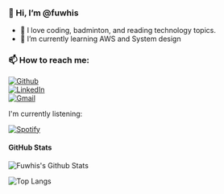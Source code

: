### 👋 Hi, I’m @fuwhis

- 🥰 I love coding, badminton, and reading technology topics.
- 🌱 I’m currently learning AWS and System design

### 📫 How to reach me:

<p>
<a href="https://github.com/fuwhis" target="_blank"><img alt="Github" src="https://img.shields.io/badge/GitHub-%2312100E.svg?&style=for-the-badge&logo=Github&logoColor=white" /></a>
<br/>
<a href="https://www.linkedin.com/in/quynp01/" target="_blank"><img alt="LinkedIn" src="https://img.shields.io/badge/linkedin-%230077B5.svg?&style=for-the-badge&logo=linkedin&logoColor=white" /></a>
<!-- <br/> -->
<!-- <a href="https://twitter.com/quynp1" target="_blank"><img alt="LinkedIn" src="https://img.shields.io/badge/twitter-%230077B5.svg?&style=for-the-badge&logo=twitter&logoColor=white" /></a> -->
<br/>
<a href="mailto:quynguyen.itengineer@gmail.com" target="_blank"><img alt="Gmail" src="https://img.shields.io/badge/-quynguyen.itengineer@gmail.com-c14438?style=flat-square&logo=Gmail&logoColor=white&link=mailto:quynguyen.itengineer@gmail.com"/></a> 
</p>

I'm currently listening:

[![Spotify](https://ldhnam.vercel.app/api/spotify)](https://open.spotify.com/user/wjkxsp0ez5kscr3ou1or3cgor)

#### GitHub Stats

![Fuwhis's Github Stats](https://github-readme-stats.vercel.app/api?username=fuwhis&show_icons=true&title_color=1982f9&icon_color=1982f9&bg_color=9900FF&text_color=fafafa)

![Top Langs](https://github-readme-stats.vercel.app/api/top-langs/?username=fuwhis&layout=compact&title_color=19F9D8&icon_color=19F9D8&bg_color=002B36&text_color=fafafa)

<!-- [![Readme Card](https://github-readme-stats.vercel.app/api/pin/?username=fuwhis&repo=FunWithJS)](https://github.com/fuwhis/FunWithJS) -->

<!---
fuwhis/fuwhis is a ✨ special ✨ repository because its `README.md` (this file) appears on your GitHub profile.
You can click the Preview link to take a look at your changes.
--->
